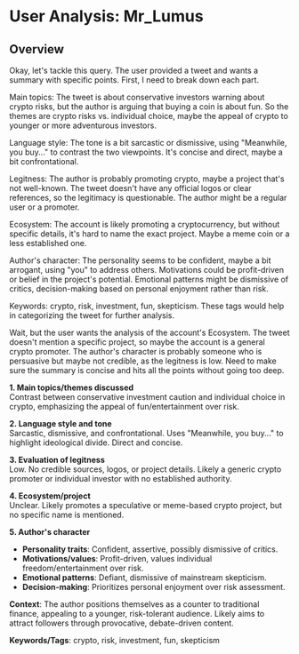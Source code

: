 # User Analysis: Mr_Lumus

## Overview

<think>
Okay, let's tackle this query. The user provided a tweet and wants a summary with specific points. First, I need to break down each part.

Main topics: The tweet is about conservative investors warning about crypto risks, but the author is arguing that buying a coin is about fun. So the themes are crypto risks vs. individual choice, maybe the appeal of crypto to younger or more adventurous investors.

Language style: The tone is a bit sarcastic or dismissive, using "Meanwhile, you buy..." to contrast the two viewpoints. It's concise and direct, maybe a bit confrontational.

Legitness: The author is probably promoting crypto, maybe a project that's not well-known. The tweet doesn't have any official logos or clear references, so the legitimacy is questionable. The author might be a regular user or a promoter.

Ecosystem: The account is likely promoting a cryptocurrency, but without specific details, it's hard to name the exact project. Maybe a meme coin or a less established one.

Author's character: The personality seems to be confident, maybe a bit arrogant, using "you" to address others. Motivations could be profit-driven or belief in the project's potential. Emotional patterns might be dismissive of critics, decision-making based on personal enjoyment rather than risk.

Keywords: crypto, risk, investment, fun, skepticism. These tags would help in categorizing the tweet for further analysis.

Wait, but the user wants the analysis of the account's Ecosystem. The tweet doesn't mention a specific project, so maybe the account is a general crypto promoter. The author's character is probably someone who is persuasive but maybe not credible, as the legitness is low. Need to make sure the summary is concise and hits all the points without going too deep.
</think>

**1. Main topics/themes discussed**  
Contrast between conservative investment caution and individual choice in crypto, emphasizing the appeal of fun/entertainment over risk.  

**2. Language style and tone**  
Sarcastic, dismissive, and confrontational. Uses "Meanwhile, you buy..." to highlight ideological divide. Direct and concise.  

**3. Evaluation of legitness**  
Low. No credible sources, logos, or project details. Likely a generic crypto promoter or individual investor with no established authority.  

**4. Ecosystem/project**  
Unclear. Likely promotes a speculative or meme-based crypto project, but no specific name is mentioned.  

**5. Author's character**  
- **Personality traits**: Confident, assertive, possibly dismissive of critics.  
- **Motivations/values**: Profit-driven, values individual freedom/entertainment over risk.  
- **Emotional patterns**: Defiant, dismissive of mainstream skepticism.  
- **Decision-making**: Prioritizes personal enjoyment over risk assessment.  

**Context**: The author positions themselves as a counter to traditional finance, appealing to a younger, risk-tolerant audience. Likely aims to attract followers through provocative, debate-driven content.  

**Keywords/Tags**: crypto, risk, investment, fun, skepticism